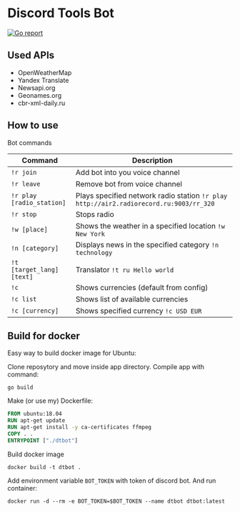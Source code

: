 # Discord Tools Bot

[![Go report](http://goreportcard.com/badge/FlameInTheDark/dtbot)](http://goreportcard.com/report/FlameInTheDark/dtbot)

## Used APIs

* OpenWeatherMap
* Yandex Translate
* Newsapi.org
* Geonames.org
* cbr-xml-daily.ru

## How to use

Bot commands

Command | Description
------- | -----------
`!r join` | Add bot into you voice channel
`!r leave` | Remove bot from voice channel
`!r play [radio_station]` | Plays specified network radio station `!r play http://air2.radiorecord.ru:9003/rr_320`
`!r stop` | Stops radio
`!w [place]` | Shows the weather in a specified location `!w New York`
`!n [category]` | Displays news in the specified category `!n technology`
`!t [target_lang] [text]` | Translator `!t ru Hello world`
`!c` | Shows currencies (default from config)
`!c list` | Shows list of available currencies
`!c [currency]` | Shows specified currency `!c USD EUR`

## Build for docker

Easy way to build docker image for Ubuntu:

Clone reposytory and move inside app directory. Сompile app with command:

`go build`

Make (or use my) Dockerfile:

```Dockerfile
FROM ubuntu:18.04
RUN apt-get update
RUN apt-get install -y ca-certificates ffmpeg
COPY . . 
ENTRYPOINT ["./dtbot"]
```

Build docker image

`docker build -t dtbot .`

Add environment variable `BOT_TOKEN` with token of discord bot.
And run container:

`docker run -d --rm -e BOT_TOKEN=$BOT_TOKEN --name dtbot dtbot:latest`